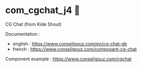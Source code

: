 # com_cgchat_j4 :spoon:
 CG Chat (from Kide Shout)

Documentation : 
- english : https://www.conseilgouz.com/en/cg-chat-gb
- french : https://www.conseilgouz.com/composant-cg-chat

Component example : https://www.conseilgouz.com/cgchat
